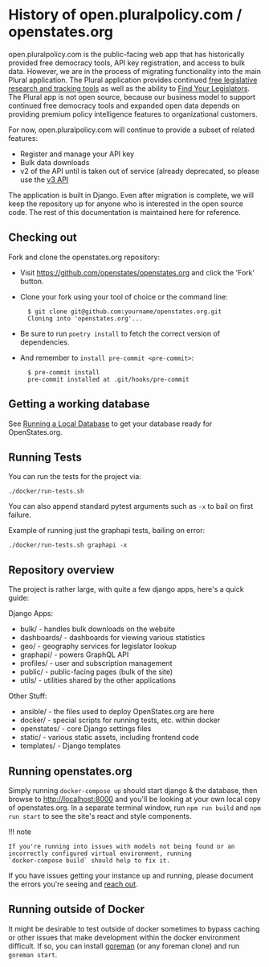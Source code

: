 # History of open.pluralpolicy.com / openstates.org

open.pluralpolicy.com is the public-facing web app that has historically provided free democracy tools, API key registration,
and access to bulk data. However, we are in the process of migrating functionality into the main Plural application.
The Plural application provides continued [free legislative research and tracking tools](https://pluralpolicy.com/app/legislative-tracking)
as well as the ability to [Find Your Legislators](https://pluralpolicy.com/open/). The Plural app is not open source,
because our business model to support continued free democracy tools and expanded open data depends on providing
premium policy intelligence features to organizational customers.

For now, open.pluralpolicy.com will continue to provide a subset of related features:

- Register and manage your API key
- Bulk data downloads
- v2 of the API until is taken out of service (already deprecated, so please use the [v3 API](https://v3.openstates.org/docs)

The application is built in Django. Even after migration is complete, we will keep the repository up for anyone who
is interested in the open source code. The rest of this documentation is maintained here for reference.

## Checking out

Fork and clone the openstates.org repository:

- Visit <https://github.com/openstates/openstates.org> and click the
    'Fork' button.

- Clone your fork using your tool of choice or the command line:

        $ git clone git@github.com:yourname/openstates.org.git
        Cloning into 'openstates.org'...

- Be sure to run `poetry install` to fetch the correct version of dependencies.
- And remember to `install pre-commit <pre-commit>`:

        $ pre-commit install
        pre-commit installed at .git/hooks/pre-commit

## Getting a working database

See [Running a Local Database](local-database.md) to get your database ready for OpenStates.org.

## Running Tests

You can run the tests for the project via:

    ./docker/run-tests.sh

You can also append standard pytest arguments such as `-x` to bail on first failure.

Example of running just the graphapi tests, bailing on error:

    ./docker/run-tests.sh graphapi -x

## Repository overview

The project is rather large, with quite a few django apps, here's a
quick guide:

Django Apps:

-   bulk/ - handles bulk downloads on the website
-   dashboards/ - dashboards for viewing various statistics
-   geo/ - geography services for legislator lookup
-   graphapi/ - powers GraphQL API
-   profiles/ - user and subscription management
-   public/ - public-facing pages (bulk of the site)
-   utils/ - utilities shared by the other applications

Other Stuff:

-   ansible/ - the files used to deploy OpenStates.org are here
-   docker/ - special scripts for running tests, etc. within docker
-   openstates/ - core Django settings files
-   static/ - various static assets, including frontend code
-   templates/ - Django templates

## Running openstates.org

Simply running `docker-compose up` should start django & the database,
then browse to <http://localhost:8000> and you'll be looking at your
own local copy of openstates.org. In a separate terminal window, run `npm run build` and `npm run start` to see the 
site's react and style components.

!!! note 
    
    If you're running into issues with models not being found or an incorrectly configured virtual environment, running
    `docker-compose build` should help to fix it.

If you have issues getting your instance up and running, please document the
errors you're seeing and [reach out](../index.md#communication).

## Running outside of Docker

It might be desirable to test outside of docker sometimes to bypass
caching or other issues that make development within the docker
environment difficult. If so, you can install
[goreman](https://github.com/mattn/goreman) (or any foreman clone) and
run `goreman start`.
